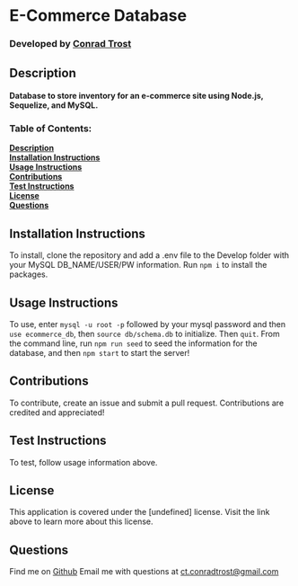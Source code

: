 
  # E-Commerce Database
  
  ### Developed by [**Conrad Trost**](https://github.com/retro1967)

  ## Description
  #### Database to store inventory for an e-commerce site using Node.js, Sequelize, and MySQL.

  ### Table of Contents:

  **[Description](#description)**<br>
  **[Installation Instructions](#installation-instructions)**<br>
  **[Usage Instructions](#usage-instructions)**<br>
  **[Contributions](#contributions)**<br>
  **[Test Instructions](#test-instructions)**<br>
  **[License](#license)**<br>
  **[Questions](#questions)**<br>

  ## Installation Instructions
  To install, clone the repository and add a .env file to the Develop folder with your MySQL DB_NAME/USER/PW information. Run `npm i` to install the packages.

  ## Usage Instructions 
  To use, enter `mysql -u root -p` followed by your mysql password and then `use ecommerce_db`, then `source db/schema.db` to initialize. Then `quit`. From the command line, run `npm run seed` to seed the information for the database, and then `npm start` to start the server!

  ## Contributions
  To contribute, create an issue and submit a pull request. Contributions are credited and appreciated!

  ## Test Instructions
  To test, follow usage information above.

  ## License
  This application is covered under the [undefined] license.
  Visit the link above to learn more about this license.

  ## Questions

  Find me on [Github](https://github.com/retro1967)
  Email me with questions at ct.conradtrost@gmail.com

